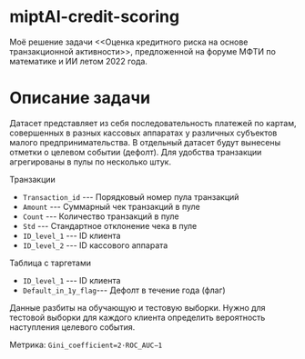 # miptAI-credit-scoring

Моё решение задачи <<Оценка кредитного риска на основе транзакционной активности>>, предложенной на форуме МФТИ по математике и ИИ летом 2022 года.

# Описание задачи

Датасет представляет из себя последовательность платежей по картам, совершенных в разных кассовых аппаратах у различных субъектов малого предпринимательства. В отдельный датасет будут вынесены отметки о целевом событии (дефолт). Для удобства транзакции агрегированы в пулы по несколько штук.

Транзакции

* `Transaction_id` --- Порядковый номер пула транзакций
* `Amount` --- Суммарный чек транзакций в пуле
* `Count` --- Количество транзакций в пуле
* `Std` --- Стандартное отклонение чека в пуле
* `ID_level_1` --- ID клиента
* `ID_level_2` --- ID кассового аппарата

Таблица с таргетами

* `ID_level_1` --- ID клиента
* `Default_in_1y_flag`--- Дефолт в течение года (флаг)

Данные разбиты на обучающую и тестовую выборки. Нужно для тестовой выборки для каждого клиента определить вероятность наступления целевого события.

Метрика: `Gini_coefficient=2⋅ROC_AUC−1`
